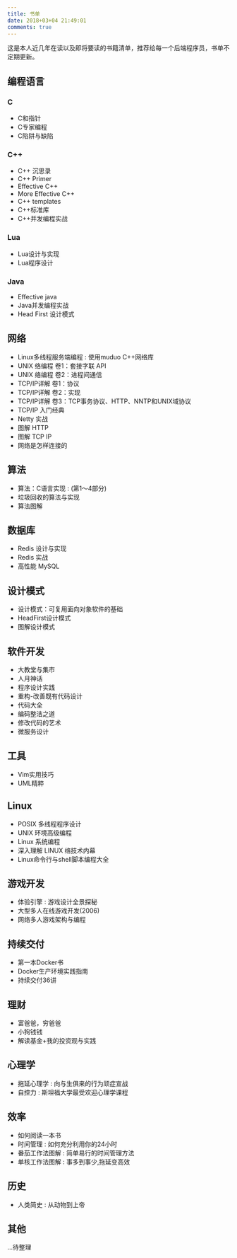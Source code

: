 ```yaml
---
title: 书单
date: 2018+03+04 21:49:01
comments: true
---
```


这是本人近几年在读以及即将要读的书籍清单，推荐给每一个后端程序员，书单不定期更新。

## 编程语言

### C

+ C和指针
+ C专家编程
+ C陷阱与缺陷

### C++

+ C++ 沉思录
+ C++ Primer
+ Effective C++
+ More Effective C++
+ C++ templates
+ C++标准库
+ C++并发编程实战

### Lua

+ Lua设计与实现
+ Lua程序设计

### Java

+ Effective java
+ Java并发编程实战
+ Head First 设计模式

## 网络

+ Linux多线程服务端编程 : 使用muduo C++网络库
+ UNIX 络编程 卷1：套接字联 API
+ UNIX 络编程 卷2：进程间通信
+ TCP/IP详解 卷1：协议
+ TCP/IP详解 卷2：实现
+ TCP/IP详解 卷3：TCP事务协议、HTTP、NNTP和UNIX域协议
+ TCP/IP 入门经典
+ Netty 实战
+ 图解 HTTP
+ 图解 TCP IP
+ 网络是怎样连接的

## 算法

+ 算法：C语言实现 : (第1～4部分)
+ 垃圾回收的算法与实现
+ 算法图解

## 数据库

+ Redis 设计与实现
+ Redis 实战
+ 高性能 MySQL

## 设计模式

+ 设计模式：可复用面向对象软件的基础
+ HeadFirst设计模式
+ 图解设计模式

## 软件开发

+ 大教堂与集市
+ 人月神话
+ 程序设计实践
+ 重构-改善既有代码设计
+ 代码大全
+ 编码整洁之道
+ 修改代码的艺术
+ 微服务设计

## 工具

+ Vim实用技巧
+ UML精粹

## Linux

+ POSIX 多线程程序设计
+ UNIX 环境高级编程
+ Linux 系统编程
+ 深入理解 LINUX 络技术内幕
+ Linux命令行与shell脚本编程大全

## 游戏开发

+ 体验引擎 : 游戏设计全景探秘
+ 大型多人在线游戏开发(2006)
+ 网络多人游戏架构与编程

## 持续交付

+ 第一本Docker书
+ Docker生产环境实践指南
+ 持续交付36讲

## 理财

+ 富爸爸，穷爸爸
+ 小狗钱钱
+ 解读基金+我的投资观与实践

## 心理学

+ 拖延心理学 : 向与生俱来的行为顽症宣战
+ 自控力 : 斯坦福大学最受欢迎心理学课程

## 效率

+ 如何阅读一本书
+ 时间管理 : 如何充分利用你的24小时
+ 番茄工作法图解 : 简单易行的时间管理方法
+ 单核工作法图解 : 事多到事少,拖延变高效

## 历史

+ 人类简史 : 从动物到上帝

## 其他

...待整理